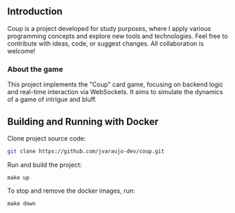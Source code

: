 ## Introduction

Coup is a project developed for study purposes, where I apply various programming concepts and explore new tools and technologies. Feel free to contribute with ideas, code, or suggest changes. All collaboration is welcome!

### About the game

This project implements the "Coup" card game, focusing on backend logic and real-time interaction via WebSockets. It aims to simulate the dynamics of a game of intrigue and bluff.

## Building and Running with Docker

Clone project source code:
```sh
git clone https://github.com/jvaraujo-dev/coup.git
```

Run and build the project:
```
make up
```

To stop and remove the docker images, run:
```
make down
```
